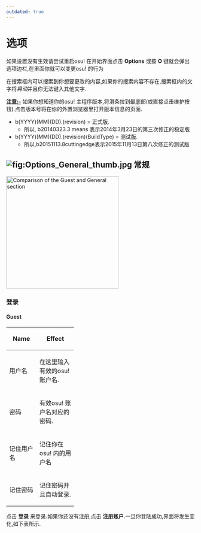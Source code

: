```yaml
---
outdated: true
---
```

选项
====

如果设置没有生效请尝试重启osu! 在开始界面点击 **Options** 或按 **O** 键就会弹出选项边栏,在里面你就可以变更osu! 的行为

在搜索框内可以搜索到你想要更改的内容,如果你的搜索内容不存在,搜索框内的文字将*晃动*并且你无法键入其他文字.

<u>**注意:-**</u>
如果你想知道你的osu! 主程序版本,将滑条拉到最底部(或直接点击维护按钮).点击版本号将在你的外置浏览器里打开版本信息的页面.

-   b(YYYY)(MM)(DD).(revision) = 正式版.
    -   所以, b20140323.3 means 表示2014年3月23日的第三次修正的稳定版
-   b(YYYY)(MM)(DD).(revision)(BuildType) = 测试版.
    -   所以,b20151113.8cuttingedge表示2015年11月13日第八次修正的测试版

![](Options_General_thumb.jpg "fig:Options_General_thumb.jpg") 常规
-------------------------------------------------------------------

<img src="Options General.jpg" title="Comparison of the Guest and  General section" alt="Comparison of the Guest and  General section" width="300" />

### 登录

#### Guest

<table style="width:36%;">
<colgroup>
<col width="12%" />
<col width="24%" />
</colgroup>
<thead>
<tr class="header">
<th><p>Name</p></th>
<th><p>Effect</p></th>
</tr>
</thead>
<tbody>
<tr class="odd">
<td><p>用户名</p></td>
<td><p>在这里输入有效的osu! 账户名.</p></td>
</tr>
<tr class="even">
<td><p>密码</p></td>
<td><p>有效osu! 账户名对应的密码.</p></td>
</tr>
<tr class="odd">
<td><p>记住用户名</p></td>
<td><p>记住你在osu! 内的用户名</p></td>
</tr>
<tr class="even">
<td><p>记住密码</p></td>
<td><p>记住密码并且自动登录.</p></td>
</tr>
</tbody>
</table>

点击 **登录** 来登录.如果你还没有注册,点击 **注册账户**.一旦你登陆成功,界面将发生变化,如下表所示.
